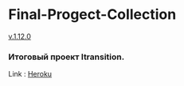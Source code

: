 # Final-Progect-Collection

[v.1.12.0](CHANGELOG.md)

### Итоговый проект Itransition.


Link : [Heroku](https://project-collections.herokuapp.com/)